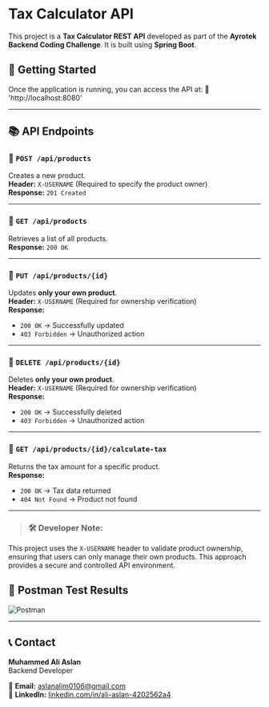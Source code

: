 # Tax Calculator API

This project is a **Tax Calculator REST API** developed as part of the **Ayrotek Backend Coding Challenge**. It is built using **Spring Boot**.

## 🚀 Getting Started
Once the application is running, you can access the API at:
📍 'http://localhost:8080'

---

## 📚 API Endpoints

### 🔹 `POST /api/products`
Creates a new product.  
**Header:** `X-USERNAME` (Required to specify the product owner)  
**Response:** `201 Created`

---

### 🔹 `GET /api/products`
Retrieves a list of all products.  
**Response:** `200 OK`

---

### 🔹 `PUT /api/products/{id}`
Updates **only your own product**.  
**Header:** `X-USERNAME` (Required for ownership verification)  
**Response:**  
- `200 OK` → Successfully updated  
- `403 Forbidden` → Unauthorized action

---

### 🔹 `DELETE /api/products/{id}`
Deletes **only your own product**.  
**Header:** `X-USERNAME` (Required for ownership verification)  
**Response:**  
- `200 OK` → Successfully deleted  
- `403 Forbidden` → Unauthorized action

---

### 🔹 `GET /api/products/{id}/calculate-tax`
Returns the tax amount for a specific product.  
**Response:**  
- `200 OK` → Tax data returned  
- `404 Not Found` → Product not found

---

> ### 🛠️ Developer Note:  
This project uses the `X-USERNAME` header to validate product ownership, ensuring that users can only manage their own products. This approach provides a secure and controlled API environment.


## 📸 Postman Test Results
![Postman](tax-calculator/Postman.PNG)

---

## 📞 Contact

**Muhammed Ali Aslan**  
Backend Developer  

📧 **Email:** [aslanalim0106@gmail.com](mailto:aslanalim0106@gmail.com)  
🔗 **LinkedIn:** [linkedin.com/in/ali-aslan-4202562a4](https://www.linkedin.com/in/ali-aslan-4202562a4)
